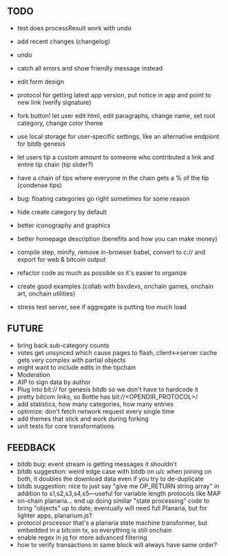 ## TODO

* test does processResult work with undo


* add recent changes (changelog)
* undo

* catch all errors and show friendly message instead



* edit form design
* protocol for getting latest app version, put notice in app and point to new link (verify signature)
* fork button! let user edit html, edit paragraphs, change name, set root category, change color theme
* use local storage for user-specific settings, like an alternative endpiont for bitdb genesis
* let users tip a custom amount to someone who contributed a link and entire tip chain (tip slider?)
* have a chain of tips where everyone in the chain gets a % of the tip (condense tips)
* bug: floating categories go right sometimes for some reason
* hide create category by default
* better iconography and graphics
* better homepage description (benefits and how you can make money)
* compile step, minify, remove in-browser babel, convert to c:// and export for web & bitcoin output
* refactor code as much as possible so it's easier to organize
* create good examples (collab with bsvdevs, onchain games, onchain art, onchain utilities)
* stress test server, see if aggregate is putting too much load

## FUTURE
* bring back sub-category counts
* votes get unsynced which cause pages to flash, client<->server cache gets very complex with partial objects
* might want to include edits in the tipchain
* Moderation
* AIP to sign data by author
* Plug into bit:// for genesis bitdb so we don't have to hardcode it
* pretty bitcom links, so Bottle has bit://<OPENDIR_PROTOCOL>/<txid>
* add statistics, how many categories, how many entries
* optimize: don't fetch network request every single time
* add themes that stick and work during forking
* unit tests for core transformations

## FEEDBACK
* bitdb bug: event stream is getting messages it shouldn't
* bitdb suggestion: weird edge case with bitdb on u/c when joining on both, it doubles the download data even if you try to de-duplicate
* bitdb suggestion: nice to just say "give me OP_RETURN string array" in addition to s1,s2,s3,s4,s5—useful for variable length protocols like MAP
* on-chain planaria... end up doing similar "state processing" code to bring "objects" up to date, eventually will need full Planaria, but for lighter apps, planarium.js?
* protocol processor that's a planaria state machine transformer, but embedded in a bitcoin tx, so everything is still onchain
* enable regex in jq for more advanced filtering
* how to verify transactions in same block will always have same order?

